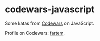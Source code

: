 # codewars-javascript 

Some katas from [Codewars](https://www.codewars.com) on JavaScript.

Profile on Codewars: [fartem](https://www.codewars.com/users/fartem).
